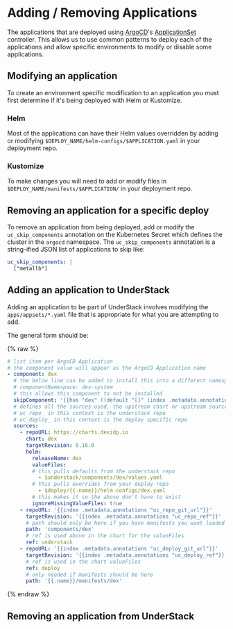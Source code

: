 # Adding / Removing Applications

The applications that are deployed using [ArgoCD][argocd]'s
[ApplicationSet][argocd-appset] controller. This allows us to use common
patterns to deploy each of the applications and allow specific environments
to modify or disable some applications.

## Modifying an application

To create an environment specific modification to an application you must
first determine if it's being deployed with Helm or Kustomize.

### Helm

Most of the applications can have their Helm values overridden by adding
or modifying `$DEPLOY_NAME/helm-configs/$APPLICATION.yaml` in your deployment
repo.

### Kustomize

To make changes you will need to add or modify files in `$DEPLOY_NAME/manifests/$APPLICATION/`
in your deployment repo.

## Removing an application for a specific deploy

To remove an application from being deployed, add or modify the `uc_skip_components`
annotation on the Kubernetes Secret which defines the cluster in the `argocd` namespace.
The `uc_skip_components` annotation is a string-ified JSON list of applications to
skip like:

```yaml
uc_skip_components: |
  ["metallb"]
```

## Adding an application to UnderStack

Adding an application to be part of UnderStack involves modifying the
`apps/appsets/*.yaml` file that is appropriate for what you are attempting to add.

The general form should be:

{% raw %}

```yaml
# list item per ArgoCD Application
# the component value will appear as the ArgoCD Application name
- component: dex
  # the below line can be added to install this into a different namespace than the component
  # componentNamespace: dex-system
  # this allows this component to not be installed
  skipComponent: '{{has "dex" ((default "[]" (index .metadata.annotations "uc_skip_components") | fromJson))}}'
  # defines all the sources used, the upstream chart or upstream source should come first
  # uc_repo_ in this context is the understack repo
  # uc_deploy_ in this context is the deploy specific repo
  sources:
    - repoURL: https://charts.dexidp.io
      chart: dex
      targetRevision: 0.16.0
      helm:
        releaseName: dex
        valueFiles:
        # this pulls defaults from the understack repo
          - $understack/components/dex/values.yaml
        # this pulls overrides from your deploy repo
          - $deploy/{{.name}}/helm-configs/dex.yaml
        # this makes it so the above don't have to exist
        ignoreMissingValueFiles: true
    - repoURL: '{{index .metadata.annotations "uc_repo_git_url"}}'
      targetRevision: '{{index .metadata.annotations "uc_repo_ref"}}'
      # path should only be here if you have manifests you want loaded
      path: 'components/dex'
      # ref is used above in the chart for the valueFiles
      ref: understack
    - repoURL: '{{index .metadata.annotations "uc_deploy_git_url"}}'
      targetRevision: '{{index .metadata.annotations "uc_deploy_ref"}}'
      # ref is used in the chart valueFiles
      ref: deploy
      # only needed if manifests should be here
      path: '{{.name}}/manifests/dex'
```

{% endraw %}

## Removing an application from UnderStack

[argocd]: <https://argo-cd.readthedocs.io/en/stable/>
[argocd-appset]: <https://argo-cd.readthedocs.io/en/stable/operator-manual/applicationset/>

